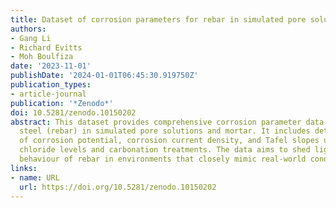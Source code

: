 ```yaml
---
title: Dataset of corrosion parameters for rebar in simulated pore solution and mortar
authors:
- Gang Li
- Richard Evitts
- Moh Boulfiza
date: '2023-11-01'
publishDate: '2024-01-01T06:45:30.919750Z'
publication_types:
- article-journal
publication: '*Zenodo*'
doi: 10.5281/zenodo.10150202
abstract: This dataset provides comprehensive corrosion parameter data for reinforcing
  steel (rebar) in simulated pore solutions and mortar. It includes detailed measurements
  of corrosion potential, corrosion current density, and Tafel slopes under various
  chloride levels and carbonation treatments. The data aims to shed light on the corrosion
  behaviour of rebar in environments that closely mimic real-world conditions.
links:
- name: URL
  url: https://doi.org/10.5281/zenodo.10150202
---
```

